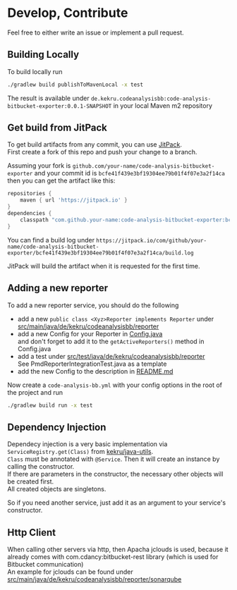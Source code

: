 # Develop, Contribute

Feel free to either write an issue or implement a pull request.

## Building Locally

To build locally run

```bash
./gradlew build publishToMavenLocal -x test 
```

The result is available under `de.kekru.codeanalysisbb:code-analysis-bitbucket-exporter:0.0.1-SNAPSHOT` in your local Maven m2 repository

## Get build from JitPack

To get build artifacts from any commit, you can use [JitPack](https://jitpack.io/).  
First create a fork of this repo and push your change to a branch.  

Assuming your fork is `github.com/your-name/code-analysis-bitbucket-exporter` and your commit id is `bcfe41f439e3bf19304ee79b01f4f07e3a2f14ca` 
then you can get the artifact like this: 

```groovy
repositories {
    maven { url 'https://jitpack.io' }
}
dependencies {
    classpath "com.github.your-name:code-analysis-bitbucket-exporter:bcfe41f439e3bf19304ee79b01f4f07e3a2f14ca"
}
```

You can find a build log under `https://jitpack.io/com/github/your-name/code-analysis-bitbucket-exporter/bcfe41f439e3bf19304ee79b01f4f07e3a2f14ca/build.log`

JitPack will build the artifact when it is requested for the first time.

## Adding a new reporter

To add a new reporter service, you should do the following

+ add a new `public class <Xyz>Reporter implements Reporter` under [src/main/java/de/kekru/codeanalysisbb/reporter](./src/main/java/de/kekru/codeanalysisbb/reporter)
+ add a new Config for your Reporter in [Config.java](./src/main/java/de/kekru/codeanalysisbb/config/Config.java)  
  and don't forget to add it to the `getActiveReporters()` method in Config.java
+ add a test under [src/test/java/de/kekru/codeanalysisbb/reporter](./src/test/java/de/kekru/codeanalysisbb/reporter)  
  See PmdReporterIntegrationTest.java as a template
+ add the new Config to the description in [README.md](./README.md)

Now create a `code-analysis-bb.yml` with your config options in the root of the project and run

```bash
./gradlew build run -x test
```

## Dependency Injection

Dependecy injection is a very basic implementation via `ServiceRegistry.get(Class)` from [kekru/java-utils](https://github.com/kekru/java-utils).  
`Class` must be annotated with `@Service`. Then it will create an instance by calling the constructor.  
If there are parameters in the constructor, the necessary other objects will be created first.  
All created objects are singletons.  

So if you need another service, just add it as an argument to your service's constructor.

## Http Client

When calling other servers via http, then Apacha jclouds is used, because it already comes with com.cdancy:bitbucket-rest library (which is used for Bitbucket communication)  
An example for jclouds can be found under [src/main/java/de/kekru/codeanalysisbb/reporter/sonarqube](./src/main/java/de/kekru/codeanalysisbb/reporter/sonarqube)
